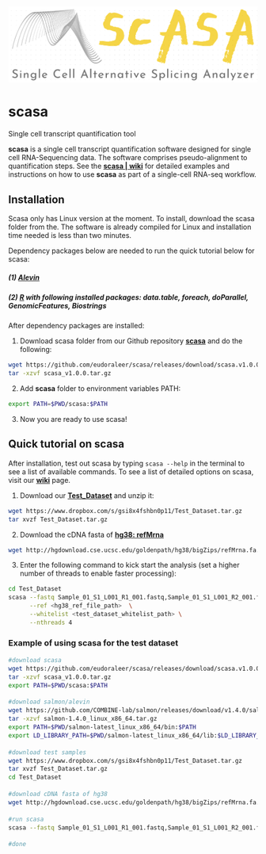 <img alt="scasa logo" src="https://github.com/eudoraleer/scasa/blob/main/doc/SCASA_LOGO.png">

# scasa
Single cell transcript quantification tool

__scasa__ is a single cell transcript quantification software designed for single cell RNA-Sequencing data. The software comprises pseudo-alignment to quantification steps. See the [__scasa &#124; wiki__](https://github.com/eudoraleer/scasa/wiki) for detailed examples and instructions on how to use __scasa__ as part of a single-cell RNA-seq workflow.

## Installation

Scasa only has Linux version at the moment. To install, download the scasa folder from the. The software is already compiled for Linux and installation time needed is less than two minutes.

Dependency packages below are needed to run the quick tutorial below for scasa:

##### (1) [__Alevin__](https://salmon.readthedocs.io/en/latest/alevin.html)

##### (2) [__R__](https://www.r-project.org) with following installed packages: data.table, foreach, doParallel, GenomicFeatures, Biostrings


After dependency packages are installed:

1. Download scasa folder from our Github repository  [__scasa__](https://github.com/eudoraleer/scasa) and do the following:
```sh
wget https://github.com/eudoraleer/scasa/releases/download/scasa.v1.0.0/scasa_v1.0.0.tar.gz
tar -xzvf scasa_v1.0.0.tar.gz
```

2. Add __scasa__ folder to environment variables PATH:
```sh
export PATH=$PWD/scasa:$PATH
```

3. Now you are ready to use scasa!

## Quick tutorial on scasa

After installation, test out scasa by typing  `scasa --help`  in the terminal to see a list of available commands. To see a list of detailed options on scasa, visit our [__wiki__](https://github.com/eudoraleer/scasa/wiki) page.

1. Download our [__Test_Dataset__](https://www.dropbox.com/s/gsi8x4fshbn0p11/Test_Dataset.tar.gz) and unzip it:
```sh
wget https://www.dropbox.com/s/gsi8x4fshbn0p11/Test_Dataset.tar.gz
tar xvzf Test_Dataset.tar.gz              
```

2. Download the cDNA fasta of [__hg38: refMrna__](http://hgdownload.cse.ucsc.edu/goldenpath/hg38/bigZips/refMrna.fa.gz)
```sh
wget http://hgdownload.cse.ucsc.edu/goldenpath/hg38/bigZips/refMrna.fa.gz
```

3. Enter the following command to kick start the analysis (set a higher number of threads to enable faster processing):
```sh
cd Test_Dataset
scasa --fastq Sample_01_S1_L001_R1_001.fastq,Sample_01_S1_L001_R2_001.fastq \
      --ref <hg38_ref_file_path>  \
      --whitelist <test_dataset_whitelist_path> \
      --nthreads 4
```


### Example of using scasa for the test dataset

```sh
#download scasa
wget https://github.com/eudoraleer/scasa/releases/download/scasa.v1.0.0/scasa_v1.0.0.tar.gz
tar -xzvf scasa_v1.0.0.tar.gz
export PATH=$PWD/scasa:$PATH

#download salmon/alevin
wget https://github.com/COMBINE-lab/salmon/releases/download/v1.4.0/salmon-1.4.0_linux_x86_64.tar.gz
tar -xzvf salmon-1.4.0_linux_x86_64.tar.gz
export PATH=$PWD/salmon-latest_linux_x86_64/bin:$PATH
export LD_LIBRARY_PATH=$PWD/salmon-latest_linux_x86_64/lib:$LD_LIBRARY_PATH

#download test samples
wget https://www.dropbox.com/s/gsi8x4fshbn0p11/Test_Dataset.tar.gz
tar xvzf Test_Dataset.tar.gz
cd Test_Dataset

#download cDNA fasta of hg38
wget http://hgdownload.cse.ucsc.edu/goldenpath/hg38/bigZips/refMrna.fa.gz

#run scasa
scasa --fastq Sample_01_S1_L001_R1_001.fastq,Sample_01_S1_L001_R2_001.fastq --ref refMrna.fa.gz --whitelist Sample_01_Whitelist.txt --nthreads 4 --out Scasa_out

#done

```
